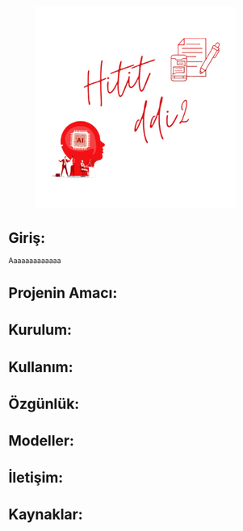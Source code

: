 <p align="center">
  <img src="https://github.com/HITITDDI2/hititddi2/blob/main/hititddi-logo.png" width="400" alt="logo">
</p>

# Giriş:

Aaaaaaaaaaaaa

# Projenin Amacı:

# Kurulum:

# Kullanım:

# Özgünlük:

# Modeller:

# İletişim:

# Kaynaklar:
